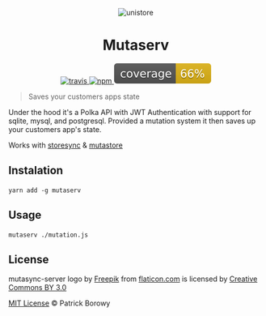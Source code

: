 
<p align="center">
  <img src="https://image.flaticon.com/icons/svg/123/123986.svg" width="300" height="300" alt="unistore">
</p>

<h1 align="center">Mutaserv</h1>

<p align="center">
  <a href="https://travis-ci.org/krzepah/mutaserv">
    <img src="https://travis-ci.org/krzepah/mutaserv.svg?branch=master" alt="travis" />
  </a>
  <a href="https://www.npmjs.org/package/mutaserv">
      <img src="https://img.shields.io/npm/v/mutaserv.svg?style=flat" alt="npm">
  </a>
  <img src="/coverage/coverage.svg" />
</p>

> Saves your customers apps state

Under the hood it's a Polka API with JWT Authentication with support for sqlite, mysql, and postgresql.
Provided a mutation system it then saves up your customers app's state.

Works with [storesync](https://github.com/krzepah/StoreSync) & [mutastore](https://github.com/krzepah/mutastore)

## Instalation

```
yarn add -g mutaserv
```

## Usage

```
mutaserv ./mutation.js
```

## License

mutasync-server logo by [Freepik](https://www.freepik.com/) from [flaticon.com](https://www.flaticon.com) is licensed by [Creative Commons BY 3.0](http://creativecommons.org/licenses/by/3.0/)

[MIT License](https://oss.ninja/mit/krzepah) © Patrick Borowy
